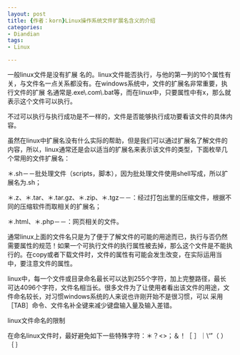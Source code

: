 ```yaml
---
layout: post
title: {作者：korn}Linux操作系统文件扩展名含义的介绍
categories:
- Diandian
tags:
- Linux

---
```

<p>一般linux文件是没有扩展 名的。linux文件能否执行，与他的第一列的10个属性有关，与文件名一点关系都没有。在windows系统中，文件的扩展名非常重要，执行文件的扩展 名通常是.exe\.com\.bat等，而在linux中，只要属性中有x，那么就表示这个文件可以执行。</p>
<p> </p>
<p>不过可以执行与执行成功是不一样的，文件是否能够执行成功要看该文件的具体内容。</p>
<p> </p>
<p>虽然在linux中扩展名没有什么实际的帮助，但是我们可以通过扩展名了解文件的内容，所以，linux通常还是会以适当的扩展名来表示该文件的类型，下面枚举几个常用的文件扩展名：</p>
<p> </p>
<p>＊.sh－－批处理文件（scripts，脚本），因为批处理文件使用shell写成，所以扩展名为.sh；</p>
<p> </p>
<p>＊.z、＊.tar、＊.tar.gz、＊.zip、＊.tgz－－：经过打包出里的压缩文件，根据不同的压缩软件而取相关的扩展名；</p>
<p> </p>
<p>＊.html、＊.php－－：网页相关的文件。</p>
<p> </p>
<p>通常linux上面的文件名只是为了便于了解文件的可能的用途而已，执行与否仍然需要属性的规范！如果一个可执行文件的执行属性被去掉，那么这个文件是不能执行的。在copy或者下载文件时，文件的属性有可能会发生改变，在实际运用当中，要注意文件的属性。</p>
<p> </p>
<p>linux中，每一个文件或目录命名最长可以达到255个字符，加上完整路径，最长 可达4096个字符，文件名相当长。很多文件为了让使用者看出该文件的用途，文件命名较长，对习惯windows系统的人来说也许刚开始不是很习惯，可以 采用［TAB］命令、文件名补全键来减少键盘输入量及输入差错。</p>
<p> </p>
<p>linux文件命名的限制</p>
<p> </p>
<p>在命名linux文件时，最好避免如下一些特殊字符：＊？&lt;&gt;；＆！［ ］｜\‘”（ ） ｛ ｝</p>